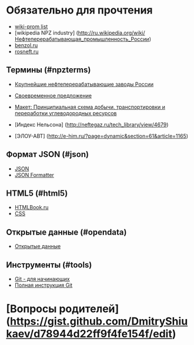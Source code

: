 # Обязательно для прочтения
- [wiki-prom list](http://www.wiki-prom.ru/20otrasl.html)
- [wikipedia NPZ industry] (http://ru.wikipedia.org/wiki/Нефтеперерабатывающая_промышленность_России)
- [benzol.ru](http://www.benzol.ru/npz/?status=2&page=1)
- [rosneft.ru](http://www.rosneft.ru/Downstream/refining/)

## Термины (#npzterms)

- [Крупнейшие нефтеперерабатывающие заводы России](http://neftegas.info/engine/info/krupnjejshije-njeftjepjerjerabatyvajushhije-zavody-rossii)
 
 - [Своевременное предложение](http://tbu.com.ua/digest/svoevremennoe_predlojenie.html)

 - [Макет: Принципиальная схема добычи, транспортировки и переработки углеводородных ресурсов](http://www.maket-russia.ru/portfolio/portfolio-uchebnye-makety-i-modeli/maket-printsipialnaya-skhema-dobychi-transportirovki-i-pererabotki-uglevodorodnykh-resursov/)
 
 - [Индекс Нельсона] (http://neftegaz.ru/tech_library/view/4679)
 
 - [ЭЛОУ-АВТ] (http://e-him.ru/?page=dynamic&section=61&article=1165) 
 
 
## Формат JSON (#json)

-  [JSON](http://ru.wikipedia.org/wiki/JSON)
-  [JSON Formatter](http://jsonformatter.curiousconcept.com/)

## HTML5 (#html5)

- [HTMLBook.ru](http://htmlbook.ru/html5)
- [CSS](http://ru.wikipedia.org/wiki/%D0%9A%D0%B0%D1%81%D0%BA%D0%B0%D0%B4%D0%BD%D1%8B%D0%B5_%D1%82%D0%B0%D0%B1%D0%BB%D0%B8%D1%86%D1%8B_%D1%81%D1%82%D0%B8%D0%BB%D0%B5%D0%B9)

## Открытые данные (#opendata)

- [Открытые данные](http://opengovdata.ru/datafind/)

## Инструменты (#tools)

-  [Git - для начинающих](https://github.com/soda-io/Hacks-and-Tips/tree/master/git-cheatsheet)
-  [Полная инструкция Git](https://github.com/progit/progit/blob/master/ru/02-git-basics/01-chapter2.markdown)

# [Вопросы родителей] (https://gist.github.com/DmitryShiukaev/d78944d22ff9f4fe154f/edit)
